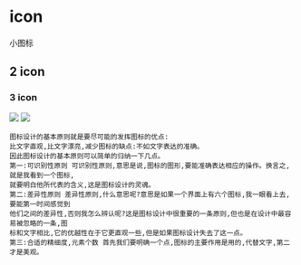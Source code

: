 # icon
小图标

## 2 icon

### 3 icon

<img src ='https://dss0.bdstatic.com/5aV1bjqh_Q23odCf/static/superman/img/qrcode/zbios_old-09b6296ee6.png'/>
<img src ='https://upload-images.jianshu.io/upload_images/5851846-46e2474e2d906bd7.png?imageMogr2/auto-orient/strip|imageView2/2/w/1200'/>


```
图标设计的基本原则就是要尽可能的发挥图标的优点:
比文字直观,比文字漂亮,减少图标的缺点:不如文字表达的准确。
因此图标设计的基本原则可以简单的归纳一下几点。 
第一:可识别性原则 可识别性原则,意思是说,图标的图形,要能准确表达相应的操作。换言之,就是我看到一个图标,
就要明白他所代表的含义,这是图标设计的灵魂。
第二:差异性原则 差异性原则,什么意思呢?意思是如果一个界面上有六个图标,我一眼看上去,要能第一时间感觉到
他们之间的差异性,否则我怎么辨认呢?这是图标设计中很重要的一条原则,但也是在设计中最容易被忽略的一条,图
标和文字相比,它的优越性在于它更直观一些,但是如果图标设计失去了这一点。 
第三:合适的精细度,元素个数 首先我们要明确一个点,图标的主要作用是用的,代替文字,第二才是美观。

```

